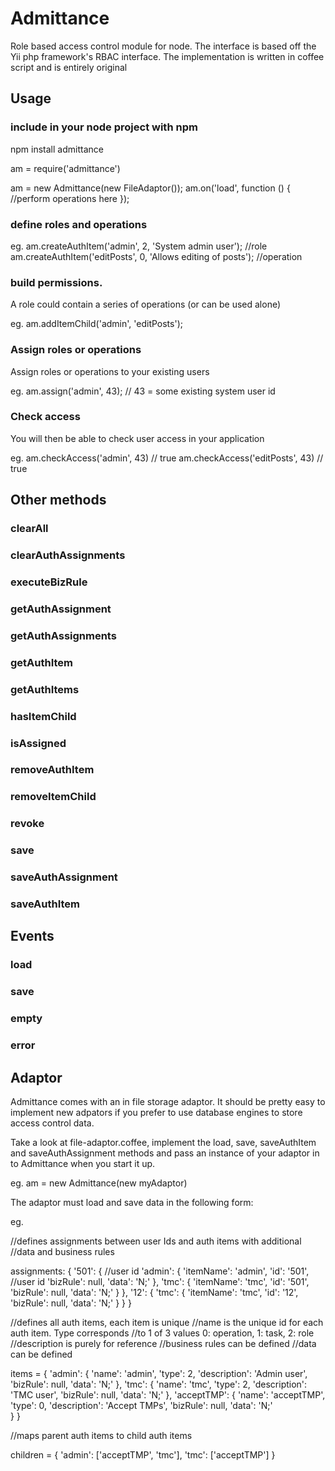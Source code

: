 Admittance
==========

Role based access control module for node. The interface is based off the Yii php framework's RBAC interface. The implementation is written in coffee script and is entirely original

## Usage

### include in your node project with npm

npm install admittance

am = require('admittance')

am = new Admittance(new FileAdaptor());
am.on('load', function () {
   //perform operations here 
});

### define roles and operations

eg.
am.createAuthItem('admin', 2, 'System admin user'); //role
am.createAuthItem('editPosts', 0, 'Allows editing of posts'); //operation

### build permissions. 

A role could contain a series of operations (or can be used alone)

eg.
am.addItemChild('admin', 'editPosts');

### Assign roles or operations

Assign roles or operations to your existing users

eg.
am.assign('admin', 43); // 43 = some existing system user id

### Check access

You will then be able to check user access in your application

eg.
am.checkAccess('admin', 43) // true
am.checkAccess('editPosts', 43) // true

## Other methods

### clearAll
### clearAuthAssignments
### executeBizRule
### getAuthAssignment
### getAuthAssignments
### getAuthItem
### getAuthItems
### hasItemChild
### isAssigned
### removeAuthItem
### removeItemChild
### revoke
### save
### saveAuthAssignment
### saveAuthItem

## Events

### load
### save
### empty
### error

## Adaptor

Admittance comes with an in file storage adaptor. It should be pretty easy to implement new adpators if you prefer to use database engines to store access control data.

Take a look at file-adaptor.coffee, implement the load, save, saveAuthItem and saveAuthAssignment methods and pass an instance of your adaptor in to Admittance when you start it up.

eg. 
am = new Admittance(new myAdaptor)

The adaptor must load and save data in the following form:

eg.

//defines assignments between user Ids and auth items with additional
//data and business rules

assignments: {
    '501': { //user id
        'admin': {
            'itemName': 'admin',
            'id': '501', //user id
            'bizRule': null,
            'data': 'N;'
        },
        'tmc': {
            'itemName': 'tmc',
            'id': '501',
            'bizRule': null,
            'data': 'N;'
        }
    },
    '12': {
        'tmc': {
            'itemName': 'tmc',
            'id': '12',
            'bizRule': null,
            'data': 'N;'
        }
    }
 }

//defines all auth items, each item is unique
//name is the unique id for each auth item. Type corresponds
//to 1 of 3 values 0: operation, 1: task, 2: role
//description is purely for reference
//business rules can be defined
//data can be defined

items = {
    'admin': {
        'name': 'admin',
        'type': 2,
        'description': 'Admin user',
        'bizRule': null,
        'data': 'N;'
    },
    'tmc': {
        'name': 'tmc',
        'type': 2,
        'description': 'TMC user',
        'bizRule': null,
        'data': 'N;'
    },
    'acceptTMP': {
        'name': 'acceptTMP',
        'type': 0,
        'description': 'Accept TMPs',
        'bizRule': null,
        'data': 'N;'  
    }
}

//maps parent auth items to child auth items

children = {
    'admin': ['acceptTMP', 'tmc'],
    'tmc': ['acceptTMP']
}